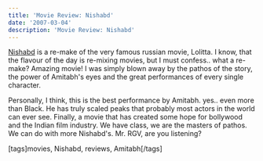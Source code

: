 ```yaml
---
title: 'Movie Review: Nishabd'
date: '2007-03-04'
description: 'Movie Review: Nishabd'
---
```


[Nishabd][0] is a re-make of the very famous russian movie, Lolitta. I know, that the flavour of the day is re-mixing movies, but I must confess.. what a re-make? Amazing movie! I was simply blown away by the pathos of the story, the power of Amitabh's eyes and the great performances of every single character.

Personally, I think, this is the best performance by Amitabh. yes.. even more than Black. He has truly scaled peaks that probably most actors in the world can ever see. Finally, a movie that has created some hope for bollywood and the Indian film industry. We have class, we are the masters of pathos. We can do with more Nishabd's. Mr. RGV, are you listening?

\[tags\]movies, Nishabd, reviews, Amitabh\[/tags\]


[0]: http://www.google.co.in/url?sa=t&ct=res&cd=2&url=http%3A%2F%2Fwww.nishabdthefilm.com%2F&ei=yLzqRa6UAYqysALNp9yjCA&usg=__-ehJeZhK-Gx2yVgKJ6z9197JGmw=&sig2=EzagIkT2tPd4qz-L8oBY-A